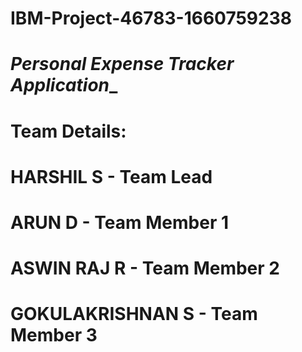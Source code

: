 # IBM-Project-46783-1660759238
# _**Personal Expense Tracker Application**__

# **Team Details:**

# **HARSHIL S - Team Lead**

# **ARUN D - Team Member 1**

# **ASWIN RAJ R - Team Member 2**

# **GOKULAKRISHNAN S - Team Member 3**
